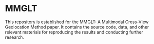# MMGLT
This repository is established for the MMGLT: A Multimodal Cross-View Geolocation Method paper. It contains the source code, data, and other relevant materials for reproducing the results and conducting further research.

